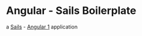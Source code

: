 # Angular - Sails Boilerplate

a [Sails](http://sailsjs.org) - [Angular 1](http://angularjs.org) application
